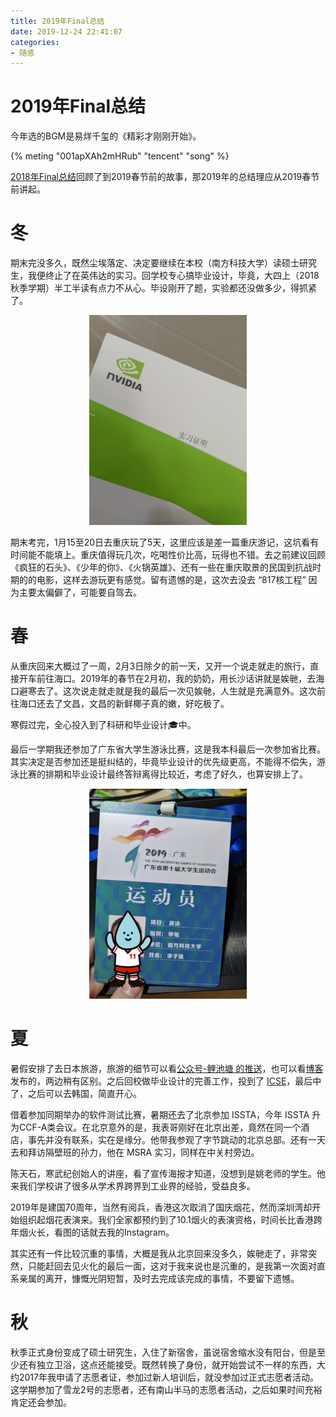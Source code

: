 ```yaml
---
title: 2019年Final总结
date: 2019-12-24 22:41:07
categories: 
- 随感
---
```


# 2019年Final总结

今年选的BGM是易烊千玺的《精彩才刚刚开始》。

{% meting "001apXAh2mHRub" "tencent" "song" %}

<!-- more -->

[2018年Final总结](https://blog.liziwl.cn/2018/12/24/2018-final/)回顾了到2019春节前的故事，那2019年的总结理应从2019春节前讲起。

# 冬
期末完没多久，既然尘埃落定、决定要继续在本校（南方科技大学）读硕士研究生，我便终止了在英伟达的实习。回学校专心搞毕业设计，毕竟，大四上（2018秋季学期）半工半读有点力不从心。毕设刚开了题，实验都还没做多少，得抓紧了。

<div align=center><img src="/images/2019-final-1.png" style="max-width:50%" /></div>

期末考完，1月15至20日去重庆玩了5天，这里应该是差一篇重庆游记，这坑看有时间能不能填上。重庆值得玩几次，吃喝性价比高，玩得也不错。去之前建议回顾《疯狂的石头》、《少年的你》、《火锅英雄》、还有一些在重庆取景的民国到抗战时期的的电影，这样去游玩更有感觉。留有遗憾的是，这次去没去 “817核工程” 因为主要太偏僻了，可能要自驾去。

# 春
从重庆回来大概过了一周，2月3日除夕的前一天，又开一个说走就走的旅行，直接开车前往海口。2019年的春节在2月初，我的奶奶，用长沙话讲就是娭毑，去海口避寒去了。这次说走就走就是我的最后一次见娭毑，人生就是充满意外。这次前往海口还去了文昌，文昌的新鲜椰子真的嫩，好吃极了。

寒假过完，全心投入到了科研和毕业设计🎓中。

最后一学期我还参加了广东省大学生游泳比赛，这是我本科最后一次参加省比赛。其实决定是否参加还是挺纠结的，毕竟毕业设计的优先级更高，不能得不偿失，游泳比赛的排期和毕业设计最终答辩离得比较近，考虑了好久，也算安排上了。

<div align=center><img src="/images/2019-final-2.png" style="max-width:50%" /></div>

# 夏
暑假安排了去日本旅游，旅游的细节可以看[公众号-鲤池塘 的推送](https://mp.weixin.qq.com/s/mdAhhyxBzPabFJUQKO2rUw)，也可以看[博客](https://blog.liziwl.cn/2019/07/10/travelogue-JAPAN/)发布的，两边稍有区别。之后回校做毕业设计的完善工作，投到了 [ICSE](https://2020.icse-conferences.org/details/icse-2020-papers/60/Collaborative-Bug-Finding-for-Android-Apps)，最后中了，之后可以去韩国，简直开心。

借着参加同期举办的软件测试比赛，暑期还去了北京参加 ISSTA，今年 ISSTA 升为CCF-A类会议。在北京意外的是，我表哥刚好在北京出差，竟然在同一个酒店，事先并没有联系，实在是缘分。他带我参观了字节跳动的北京总部。还有一天去和拜访隔壁班的孙力，他在 MSRA 实习，同样在中关村旁边。

陈天石，寒武纪创始人的讲座，看了宣传海报才知道，没想到是姚老师的学生。他来我们学校讲了很多从学术界跨界到工业界的经验，受益良多。

2019年是建国70周年，当然有阅兵，香港这次取消了国庆烟花，然而深圳湾却开始组织起烟花表演来。我们全家都预约到了10.1烟火的表演资格，时间长比香港跨年烟火长，看图的话就去我的Instagram。

其实还有一件比较沉重的事情，大概是我从北京回来没多久，娭毑走了，非常突然，只能赶回去见火化的最后一面，这对于我来说也是沉重的，是我第一次面对直系亲属的离开，慷慨光阴短暂，及时去完成该完成的事情，不要留下遗憾。

# 秋
秋季正式身份变成了硕士研究生，入住了新宿舍，虽说宿舍缩水没有阳台，但是至少还有独立卫浴，这点还能接受。既然转换了身份，就开始尝试不一样的东西，大约2017年我申请了志愿者证，参加过新人培训后，就没参加过正式志愿者活动。这学期参加了雪龙2号的志愿者，还有南山半马的志愿者活动，之后如果时间充裕肯定还会参加。

